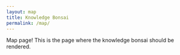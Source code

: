 ```yaml
---
layout: map
title: Knowledge Bonsai
permalink: /map/
---
```


Map page! This is the page where the knowledge bonsai should be rendered.
